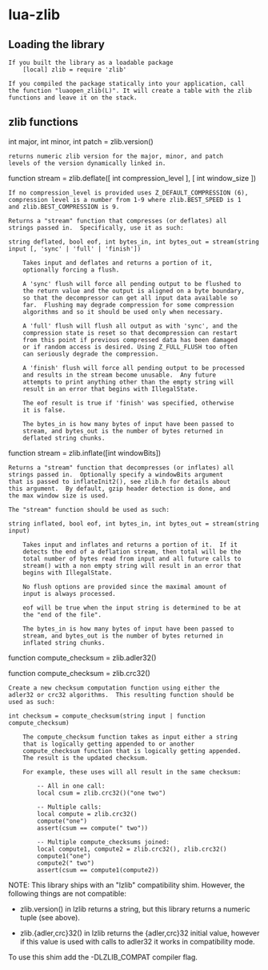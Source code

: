# lua-zlib

## Loading the library

    If you built the library as a loadable package
        [local] zlib = require 'zlib'

    If you compiled the package statically into your application, call
    the function "luaopen_zlib(L)". It will create a table with the zlib
    functions and leave it on the stack.

## zlib functions
int major, int minor, int patch = zlib.version()

    returns numeric zlib version for the major, minor, and patch
    levels of the version dynamically linked in.

function stream = zlib.deflate([ int compression_level ], [ int window_size ])

    If no compression_level is provided uses Z_DEFAULT_COMPRESSION (6),
    compression level is a number from 1-9 where zlib.BEST_SPEED is 1
    and zlib.BEST_COMPRESSION is 9.

    Returns a "stream" function that compresses (or deflates) all
    strings passed in.  Specifically, use it as such:

    string deflated, bool eof, int bytes_in, int bytes_out = stream(string input [, 'sync' | 'full' | 'finish'])

        Takes input and deflates and returns a portion of it,
        optionally forcing a flush.

        A 'sync' flush will force all pending output to be flushed to
        the return value and the output is aligned on a byte boundary,
        so that the decompressor can get all input data available so
        far.  Flushing may degrade compression for some compression
        algorithms and so it should be used only when necessary.

        A 'full' flush will flush all output as with 'sync', and the
        compression state is reset so that decompression can restart
        from this point if previous compressed data has been damaged
        or if random access is desired. Using Z_FULL_FLUSH too often
        can seriously degrade the compression. 

        A 'finish' flush will force all pending output to be processed
        and results in the stream become unusable.  Any future
        attempts to print anything other than the empty string will
        result in an error that begins with IllegalState.

        The eof result is true if 'finish' was specified, otherwise
        it is false.

        The bytes_in is how many bytes of input have been passed to
        stream, and bytes_out is the number of bytes returned in
        deflated string chunks.

function stream = zlib.inflate([int windowBits])

    Returns a "stream" function that decompresses (or inflates) all
    strings passed in.  Optionally specify a windowBits argument
    that is passed to inflateInit2(), see zlib.h for details about
    this argument.  By default, gzip header detection is done, and
    the max window size is used.

    The "stream" function should be used as such:

    string inflated, bool eof, int bytes_in, int bytes_out = stream(string input)

        Takes input and inflates and returns a portion of it.  If it
        detects the end of a deflation stream, then total will be the
        total number of bytes read from input and all future calls to
        stream() with a non empty string will result in an error that
        begins with IllegalState.

        No flush options are provided since the maximal amount of
        input is always processed.

        eof will be true when the input string is determined to be at
        the "end of the file".

        The bytes_in is how many bytes of input have been passed to
        stream, and bytes_out is the number of bytes returned in
        inflated string chunks.


function compute_checksum = zlib.adler32()

function compute_checksum = zlib.crc32()

    Create a new checksum computation function using either the
    adler32 or crc32 algorithms.  This resulting function should be
    used as such:

    int checksum = compute_checksum(string input | function compute_checksum)

        The compute_checksum function takes as input either a string
        that is logically getting appended to or another
        compute_checksum function that is logically getting appended.
        The result is the updated checksum.

        For example, these uses will all result in the same checksum:

            -- All in one call:
            local csum = zlib.crc32()("one two")

            -- Multiple calls:
            local compute = zlib.crc32()
            compute("one")
            assert(csum == compute(" two"))

            -- Multiple compute_checksums joined:
            local compute1, compute2 = zlib.crc32(), zlib.crc32()
            compute1("one")
            compute2(" two")
            assert(csum == compute1(compute2))

NOTE: This library ships with an "lzlib" compatibility shim. However, the
following things are not compatible:

 * zlib.version() in lzlib returns a string, but this library returns a
   numeric tuple (see above).

 * zlib.{adler,crc}32() in lzlib returns the {adler,crc}32 initial value,
   however if this value is used with calls to adler32 it works in
   compatibility mode.

To use this shim add the -DLZLIB_COMPAT compiler flag.